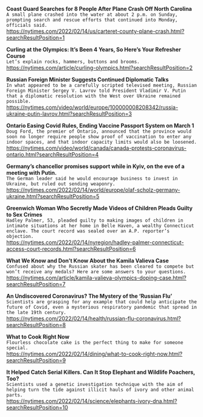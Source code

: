 **Coast Guard Searches for 8 People After Plane Crash Off North Carolina**\
`A small plane crashed into the water at about 2 p.m. on Sunday, prompting search and rescue efforts that continued into Monday, officials said.`\
https://nytimes.com/2022/02/14/us/carteret-county-plane-crash.html?searchResultPosition=1

**Curling at the Olympics: It’s Been 4 Years, So Here’s Your Refresher Course**\
`Let’s explain rocks, hammers, buttons and brooms.`\
https://nytimes.com/article/curling-olympics.html?searchResultPosition=2

**Russian Foreign Minister Suggests Continued Diplomatic Talks**\
`In what appeared to be a carefully scripted televised meeting, Russian Foreign Minister Sergey V. Lavrov told President Vladimir V. Putin that a diplomatic resolution with the West over Ukraine remained possible.`\
https://nytimes.com/video/world/europe/100000008208342/russia-ukraine-putin-lavrov.html?searchResultPosition=3

**Ontario Easing Covid Rules, Ending Vaccine Passport System on March 1**\
`Doug Ford, the premier of Ontario, announced that the province would soon no longer require people show proof of vaccination to enter any indoor spaces, and that indoor capacity limits would also be loosened.`\
https://nytimes.com/video/world/canada/canada-protests-coronavirus-ontario.html?searchResultPosition=4

**Germany’s chancellor promises support while in Kyiv, on the eve of a meeting with Putin.**\
`The German leader said he would encourage business to invest in Ukraine, but ruled out sending weaponry.`\
https://nytimes.com/2022/02/14/world/europe/olaf-scholz-germany-ukraine.html?searchResultPosition=5

**Greenwich Woman Who Secretly Made Videos of Children Pleads Guilty to Sex Crimes**\
`Hadley Palmer, 53, pleaded guilty to making images of children in intimate situations at her home in Belle Haven, a wealthy Connecticut enclave. The court record was sealed over an A.P. reporter’s objection.`\
https://nytimes.com/2022/02/14/nyregion/hadley-palmer-connecticut-access-court-records.html?searchResultPosition=6

**What We Know and Don’t Know About the Kamila Valieva Case**\
`Confused about why the Russian skater has been cleared to compete but won’t receive any medals? Here are some answers to your questions.`\
https://nytimes.com/article/kamila-valieva-olympics-doping-case.html?searchResultPosition=7

**An Undiscovered Coronavirus? The Mystery of the ‘Russian Flu’**\
`Scientists are grasping for any example that could help anticipate the future of Covid, even a mysterious respiratory pandemic that spread in the late 19th century.`\
https://nytimes.com/2022/02/14/health/russian-flu-coronavirus.html?searchResultPosition=8

**What to Cook Right Now**\
`Flourless chocolate cake is the perfect thing to make for someone special.`\
https://nytimes.com/2022/02/14/dining/what-to-cook-right-now.html?searchResultPosition=9

**It Helped Catch Serial Killers. Can It Stop Elephant and Wildlife Poachers, Too?**\
`Scientists used a genetic investigation technique with the aim of helping turn the tide against illicit hauls of ivory and other animal parts.`\
https://nytimes.com/2022/02/14/science/elephants-ivory-dna.html?searchResultPosition=10

